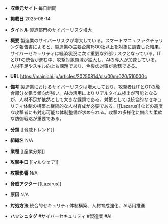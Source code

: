 - **収集元サイト**
毎日新聞

- **掲載日**
2025-08-14

- **タイトル**
製造部門のサイバーリスク増大

- **概要**
製造業のサイバーリスクが増大している。スマートマニュファクチャリング報告書によると、製造業の主要企業1500社以上を対象に調査した結果、サイバーセキュリティは経済状況に次ぐ重要な外部リスクとなっている。ITとOTの統合が進む中、攻撃対象領域が拡大し、AIの導入が加速している。人材不足やスキル向上も課題であり、今後の対策が急務である。

- **URL**
https://mainichi.jp/articles/20250814/pls/00m/020/510000c

- **備考**
製造業におけるサイバーリスクは増大しており、攻撃者はITとOTの融合部分を狙う傾向が強い。AIの活用によりリアルタイム検出が可能となるが、人材不足が依然として大きな課題である。対策としては統合的なセキュリティ体制の構築と継続的な人材育成が必要である。[[Lazarus]]などの高度な攻撃者にも対応可能な体制整備が求められる。攻撃の多様化に備えた柔軟な防御戦略が重要である。

- **分類**
[[脅威トレンド]]

- **組織名**
N/A

- **業種**
[[産業分類]]

- **攻撃手口**
[[マルウェア]]

- **攻撃影響**
N/A

- **脅威アクター**
[[Lazarus]]

- **原因**
N/A

- **対処方法**
統合的セキュリティ体制構築、人材育成強化、AI活用推進

- **ハッシュタグ**
#サイバーセキュリティ #製造業 #AI
